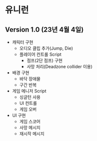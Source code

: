 # 유니런
## Version 1.0 (23년 4월 4일)
- 캐릭터 구현
    - 오디오 클립 추가(Jump, Die)
    - 플레이어 컨트롤 Script
        - 점프(2단 점프) 구현
        - 사망 처리(Deadzone collider 이용)
- 배경 구현
    - 바닥 장애물
    - 구간 반복
- 게임 메니저 Script
    - 싱글턴 사용
    - UI 컨트롤
    - 게임 오버
- UI 구현
    - 게임 스코어
    - 사망 메시지
    - 재시작 메시지


